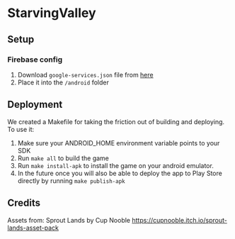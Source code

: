 # StarvingValley

## Setup

### Firebase config
1. Download `google-services.json` file from [here](https://console.firebase.google.com/u/0/project/starving-valley/settings/general/android:io.github.StarvingValley)
2. Place it into the `/android` folder


## Deployment
We created a Makefile for taking the friction out of building and deploying. To use it: 
1. Make sure your ANDROID_HOME environment variable points to your SDK
2. Run `make all` to build the game
3. Run `make install-apk` to install the game on your android emulator.
4. In the future once you will also be able to deploy the app to Play Store directly by running `make publish-apk`
 

## Credits

Assets from: Sprout Lands by Cup Nooble
https://cupnooble.itch.io/sprout-lands-asset-pack